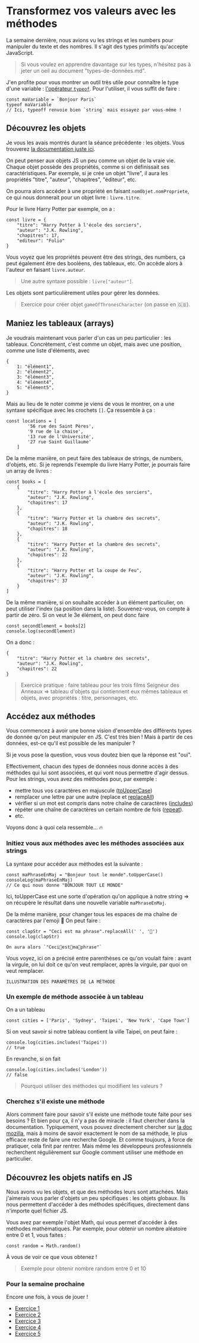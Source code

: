 # Transformez vos valeurs avec les méthodes

La semaine dernière, nous avions vu les strings et les numbers pour manipuler du texte et des nombres.
Il s'agit des types primitifs qu'accepte JavaScript. 

> Si vous voulez en apprendre davantage sur les types, n'hésitez pas à jeter un oeil au document "types-de-données.md".

J'en profite pour vous montrer un outil très utile pour connaître le type d'une variable : [l'opérateur `typeof`](https://developer.mozilla.org/fr/docs/Web/JavaScript/Reference/Operators/typeof). Pour l'utiliser, il vous suffit de faire :
```
const maVariable = `Bonjour Paris`
typeof maVariable
// Ici, typeoff renvoie bien `string` mais essayez par vous-même !
```

## Découvrez les objets

Je vous les avais montrés durant la séance précédente : les objets. Vous trouverez [la documentation juste ici](https://developer.mozilla.org/fr/docs/Web/JavaScript/Guide/Working_with_Objects).

On peut penser aux objets JS un peu comme un objet de la vraie vie. Chaque objet possède des propriétés, comme si on définissait ses caractéristiques. Par exemple, si je crée un objet "livre", il aura les propriétés "titre", "auteur", "chapitres", "éditeur", etc.

On pourra alors accéder à une propriété en faisant 
`nomObjet.nomPropriete`, ce qui nous donnerait pour un objet livre : `livre.titre`.

Pour le livre Harry Potter par exemple, on a  :
```
const livre = {
    "titre": "Harry Potter à l'école des sorciers",
    "auteur": "J.K. Rowling",
    "chapitres": 17,
    "editeur": "Folio"
}
```
Vous voyez que les propriétés peuvent être des strings, des numbers, ça peut également être des booléens, des tableaux, etc. 
On accède alors à l'auteur en faisant `livre.auteur`. 

> Une autre syntaxe possible : `livre["auteur"]`.

Les objets sont particulièrement utiles pour gérer les données.

> Exercice pour créer objet `gameOfThronesCharacter` (on passe en 🇬🇧).


## Maniez les tableaux (arrays)

Je voudrais maintenant vous parler d'un cas un peu particulier : les tableaux. Concrètement, c'est comme un objet, mais avec une position, comme une liste d'éléments, avec 
```
{
    1: "élément1",
    2: "élément2",
    3: "élément3",
    4: "élément4",
    5: "élément5",
}
```

Mais au lieu de le noter comme je viens de vous le montrer, on a une syntaxe spécifique avec les crochets `[]`. Ça ressemble à ça : 
```
const locations = [
        '56 rue des Saint Pères', 
        '9 rue de la chaise', 
        '13 rue de l'Université', 
        '27 rue Saint Guillaume'
    ]
```

De la même manière, on peut faire des tableaux de strings, de numbers, d'objets, etc.
Si je reprends l'exemple du livre Harry Potter, je pourrais faire un array de livres :
```
const books = [
    {
        "titre": "Harry Potter à l'école des sorciers",
        "auteur": "J.K. Rowling",
        "chapitres": 17
    },
    {
        "titre": "Harry Potter et la chambre des secrets",
        "auteur": "J.K. Rowling",
        "chapitres": 18
    },
    {
        "titre": "Harry Potter et la chambre des secrets",
        "auteur": "J.K. Rowling",
        "chapitres": 22
    },
    {
        "titre": "Harry Potter et la coupe de Feu",
        "auteur": "J.K. Rowling",
        "chapitres": 37
    }
]
```

De la même manière, si on souhaite accéder à un élément particulier, on peut utiliser l'index (sa position dans la liste). Souvenez-vous, on compte à partir de zéro. Si on veut le 3e élément, on peut donc faire 
```
const secondElement = books[2]
console.log(secondElement)
```
On a donc :
```
{
    "titre": "Harry Potter et la chambre des secrets",
    "auteur": "J.K. Rowling",
    "chapitres": 22
}
```

> Exercice pratique : faire tableau pour les trois films Seigneur des Anneaux => tableau d'objets qui contiennent eux mêmes tableaux et objets, avec propriétés : titre, personnages, etc.

## Accédez aux méthodes

Vous commencez à avoir une bonne vision d'ensemble des différents types de donnée qu'on peut manipuler en JS. C'est très bien ! Mais à partir de ces données, est-ce qu'il est possible de les manipuler ? 

Si je vous pose la question, vous vous doutez bien que la réponse est "oui".

Effectivement, chacun des types de données nous donne accès à des méthodes qui lui sont associées, et qui vont nous permettre d'agir dessus. Pour les strings, vous avez des méthodes pour, par exemple :
- mettre tous vos caractères en majuscule ([toUpperCase](https://developer.mozilla.org/fr/docs/Web/JavaScript/Reference/Global_Objects/String/toUpperCase))
- remplacer une lettre par une autre (replace et [replaceAll](https://developer.mozilla.org/fr/docs/Web/JavaScript/Reference/Global_Objects/String/replaceAll))
- vérifier si un mot est compris dans notre chaîne de caractères ([includes](https://developer.mozilla.org/fr/docs/Web/JavaScript/Reference/Global_Objects/String/includes))
- répéter une chaîne de caractères un certain nombre de fois ([repeat](https://developer.mozilla.org/fr/docs/Web/JavaScript/Reference/Global_Objects/String/repeat)).
- etc.

Voyons donc à quoi cela ressemble... 🔥

### Initiez vous aux méthodes avec les méthodes associées aux strings
La syntaxe pour accéder aux méthodes est la suivante :
```
const maPhraseEnMaj = "Bonjour tout le monde".toUpperCase()
consoleLog(maPhraseEnMaj)
// Ce qui nous donne "BONJOUR TOUT LE MONDE"
```

Ici, toUpperCase est une sorte d'opération qu'on applique à notre string => on récupère le résultat dans une nouvelle variable `maPhraseEnMaj`.

De la même manière, pour changer tous les espaces de ma chaîne de caractères par l'emoji 👏
On peut faire :
```
const clapStr = "Ceci est ma phrase".replaceAll(' ', '👏')
console.log(clapStr)

On aura alors `"Ceci👏est👏ma👏phrase"`
```

Vous voyez, ici on a précisé entre parenthèses ce qu'on voulait faire : avant la virgule, on lui doit ce qu'on veut remplacer, après la virgule, par quoi on veut remplacer.

`ILLUSTRATION DES PARAMÈTRES DE LA MÉTHODE`

### Un exemple de méthode associée à un tableau

On a un tableau 
```
const cities = ['Paris', 'Sydney', 'Taipei', 'New York', 'Cape Town']
```

Si on veut savoir si notre tableau contient la ville Taipei, on peut faire : 
```
console.log(cities.includes('Taipei'))
// true
```

En revanche, si on fait 
```
console.log(cities.includes('London'))
// false
```

> Pourquoi utiliser des méthodes qui modifient les valeurs ?

### Cherchez s'il existe une méthode

Alors comment faire pour savoir s'il existe une méthode toute faite pour ses besoins ? Et bien pour ça, il n'y a pas de miracle : il faut chercher dans la documentation. Typiquement, vous pouvez directement chercher sur [la doc mozilla](https://developer.mozilla.org/), mais à moins de savoir exactement le nom de sa méthode, le plus efficace reste de faire une recherche Google. Et comme toujours, à force de pratiquer, cela finit par rentrer. Mais même les développeurs professionnels recherchent régulièrement sur Google comment utiliser une méthode en particulier.

## Découvrez les objets natifs en JS

Nous avons vu les objets, et que des méthodes leurs sont attachées. Mais j'aimerais vous parler d'objets un peu spécifiques : les objets globaux. Ils nous permettent d'accéder à des méthodes spécifiques, directement dans n'importe quel fichier JS.

Vous avez par exemple l'objet Math, qui vous permet d'accéder à des méthodes mathématiques.
Par exemple, pour obtenir un nombre aléatoire entre 0 et 1, vous faites :
```
const random = Math.random()
```

À vous de voir ce que vous obtenez !

> Exemple pour obtenir nombre random entre 0 et 10

### Pour la semaine prochaine

Encore une fois, à vous de jouer !
- [Exercice 1](https://replit.com/@scpo-fall-2021/S3-typesandmethods-exercice-1#index.js)
- [Exercice 2](https://replit.com/@scpo-fall-2021/S3-typesandmethodsexercice-2#index.js)
- [Exercice 3](https://replit.com/@scpo-fall-2021/S3-typesandmethods-exercice-3)
- [Exercice 4](https://replit.com/@scpo-fall-2021/S3-typesandmethods-exercice-4#index.js)
- [Exercice 5](https://replit.com/@scpo-fall-2021/S3-typesandmethods-exercice-5#index.js)